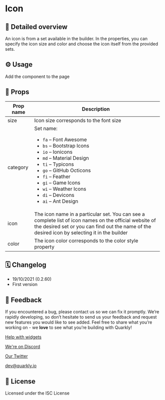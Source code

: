 # Icon

## 📖 Detailed overview

An icon is from a set available in the builder.
In the properties, you can specify the icon size and
color and choose the icon itself from the provided sets.

## ⚙️ Usage

Add the component to the page

## 🧩 Props

| Prop name | Description                                                                                                                                                                                                                                                                                                                            |
|-----------|----------------------------------------------------------------------------------------------------------------------------------------------------------------------------------------------------------------------------------------------------------------------------------------------------------------------------------------|
| size      | Icon size corresponds to the font size                                                                                                                                                                                                                                                                                                 |
| category  | Set name: <ul>    <li>`fa` – Font Awesome</li> <li>`bs` – Bootstrap Icons <li>`io` – Ionicons</li> <li>`md` – Material Design</li> <li>`ti` – Typicons</li> <li>`go` – GitHub Octicons</li> <li>`fi` – Feather</li> <li>`gi` – Game Icons</li> <li>`wi` – Weather Icons</li> <li>`di` – Devicons</li> <li>`ai` – Ant Design</li> </ul> |
| icon      | The icon name in a particular set. You can see a complete list of icon names on the official website of the desired set or you can find out the name of the desired icon by selecting it in the builder                                                                                                                                |
| color     | The icon color corresponds to the color style property                                                                                                                                                                                                                                                                                 |

## 🗓 Changelog

- 19/10/2021 (0.2.60)
- First version

## 📮 Feedback

If you encountered a bug, please contact us so we can fix it promptly. We’re rapidly developing, so don’t hesitate to send us your feedback and request new features you would like to see added. Feel free to share what you’re working on - we **love** to see what you’re building with Quarkly!

[Help with widgets](https://community.quarkly.io/c/requests/11)

[We're on Discord](https://discord.gg/SuF9vCMJGW)

[Our Twitter](https://twitter.com/quarklyapp)

[dev@quarkly.io](mailto:dev@quarkly.io)

## 📝 License

Licensed under the ISC License
